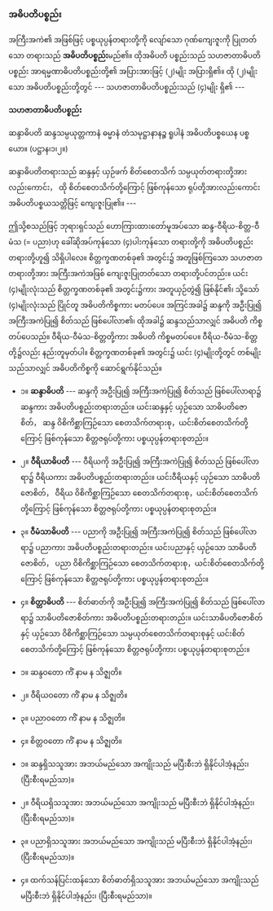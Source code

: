 ### အဓိပတိပစ္စည်း

အကြီးအကဲ၏ အဖြစ်ဖြင့် ပစ္စယုပ္ပန်တရားတို့ကို လျော်သော ဂုဏ်ကျေးဇူးကို ပြုတတ်သော တရားသည် **အဓိပတိပစ္စည်း**မည်၏။ 
ထိုအဓိပတိ ပစ္စည်းသည် သဟဇာတာဓိပတိပစ္စည်း အာရမ္မဏာဓိပတိပစ္စည်းတို့၏ အပြားအားဖြင့် (၂)မျိုး အပြားရှိ၏။ 
ထို (၂)မျိုးသော အဓိပတိပစ္စည်းတို့တွင် --- သဟဇာတာဓိပတိပစ္စည်းသည် (၄)မျိုး ရှိ၏ ---

**သဟဇာတာဓိပတိပစ္စည်း**

ဆန္ဒာဓိပတိ ဆန္ဒသမ္ပယုတ္တကာနံ ဓမ္မာနံ တံသမုဋ္ဌာနာနဉ္စ ရူပါနံ အဓိပတိပစ္စယေန ပစ္စယော။
(ပဋ္ဌာန၊၁၊၂။)

ဆန္ဒာဓိပတိတရားသည် ဆန္ဒနှင့် ယှဉ်ဖက် စိတ်စေတသိက် သမ္ပယုတ်တရားတို့အားလည်းကောင်း， ထို စိတ်စေတသိက်တို့ကြောင့် ဖြစ်ကုန်သော ရုပ်တို့အားလည်းကောင်း အဓိပတိပစ္စယသတ္တိဖြင့် ကျေးဇူးပြု၏။ ---

ဤသို့စသည်ဖြင့် ဘုရားရှင်သည် ဟောကြားထားတော်မူအပ်သော ဆန္ဒ-ဝီရိယ-စိတ္တ-ဝီမံသ (= ပညာ)ဟု ခေါ်ဆိုအပ်ကုန်သော (၄)ပါးကုန်သော တရားတို့ကို အဓိပတိပစ္စည်းတရားတို့ဟူ၍ သိရှိပါလေ။ 
စိတ္တက္ခဏတစ်ခု၏ အတွင်း၌ အတူဖြစ်ကြသော သဟဇာတတရားတို့အား အကြီးအကဲအဖြစ် ကျေးဇူးပြုတတ်သော တရားတို့ပင်တည်း။ 
ယင်း (၄)မျိုးလုံးသည် စိတ္တက္ခဏတစ်ခု၏ အတွင်း၌ကား အတူယှဉ်တွဲ၍ ဖြစ်နိုင်၏၊ သို့သော် (၄)မျိုးလုံးသည် ပြိုင်တူ အဓိပတိကိစ္စကား မတပ်ပေ။ 
အကြင်အခါ၌ ဆန္ဒကို အဦးပြု၍ အကြီးအကဲပြု၍ စိတ်သည် ဖြစ်ပေါ်လာ၏၊ ထိုအခါ၌ ဆန္ဒသည်သာလျှင် အဓိပတိ ကိစ္စတပ်ပေသည်။ 
ဝီရိယ-ဝီမံသ-စိတ္တတို့ကား အဓိပတိ ကိစ္စမတပ်ပေ။ 
ဝီရိယ-ဝီမံသ-စိတ္တတို့၌လည်း နည်းတူမှတ်ပါ။ 
စိတ္တက္ခဏတစ်ခု၏ အတွင်း၌ ယင်း (၄)မျိုးတို့တွင် တစ်မျိုးသည်သာလျှင် အဓိပတိကိစ္စကို ဆောင်ရွက်နိုင်သည်။

- ၁။ **ဆန္ဒာဓိပတိ** --- ဆန္ဒကို အဦးပြု၍ အကြီးအကဲပြု၍ စိတ်သည် ဖြစ်ပေါ်လာရာ၌ ဆန္ဒကား အဓိပတိပစ္စည်းတရားတည်း။ 
ယင်းဆန္ဒနှင့် ယှဉ်သော သာဓိပတိဇောစိတ်， ဆန္ဒ ဝိစိကိစ္ဆာကြဉ်သော စေတသိက်တရားစု，ယင်းစိတ်စေတသိက်တို့ကြောင့် ဖြစ်ကုန်သော စိတ္တဇရုပ်တို့ကား ပစ္စယုပ္ပန်တရားစုတည်း။

- ၂။ **ဝီရိယာဓိပတိ** --- ဝီရိယကို အဦးပြု၍ အကြီးအကဲပြု၍ စိတ်သည် ဖြစ်ပေါ်လာရာ၌ ဝီရိယကား အဓိပတိပစ္စည်းတရားတည်း။ 
ယင်းဝီရိယနှင့် ယှဉ်သော သာဓိပတိဇောစိတ်， ဝီရိယ ဝိစိကိစ္ဆာကြဉ်သော စေတသိက်တရားစု，ယင်းစိတ်စေတသိက်တို့ကြောင့် ဖြစ်ကုန်သော စိတ္တဇရုပ်တို့ကား ပစ္စယုပ္ပန်တရားစုတည်း။

- ၃။ **ဝီမံသာဓိပတိ** --- ပညာကို အဦးပြု၍ အကြီးအကဲပြု၍ စိတ်သည် ဖြစ်ပေါ်လာရာ၌ ပညာကား အဓိပတိပစ္စည်းတရားတည်း။ 
ယင်းပညာနှင့် ယှဉ်သော သာဓိပတိဇောစိတ်， ပညာ ဝိစိကိစ္ဆာကြဉ်သော စေတသိက်တရားစု，ယင်းစိတ်စေတသိက်တို့ကြောင့် ဖြစ်ကုန်သော စိတ္တဇရုပ်တို့ကား ပစ္စယုပ္ပန်တရားစုတည်း။

- ၄။ **စိတ္တာဓိပတိ** --- စိတ်ဓာတ်ကို အဦးပြု၍ အကြီးအကဲပြု၍ စိတ်သည် ဖြစ်ပေါ်လာရာ၌ သာဓိပတိဇောစိတ်ကား အဓိပတိပစ္စည်းတရားတည်း။ 
ယင်းသာဓိပတိဇောစိတ်နှင့် ယှဉ်သော ဝိစိကိစ္ဆာကြဉ်သော သမ္ပယုတ်စေတသိက်တရားစုနှင့် ယင်းစိတ်စေတသိက်တို့ကြောင့် ဖြစ်ကုန်သော စိတ္တဇရုပ်တို့ကား ပစ္စယုပ္ပန်တရားစုတည်း။

- ၁။ ဆန္ဒဝတော ကိံ နာမ န သိဇ္ဈတိ။
- ၂။ ဝီရိယဝတော ကိံ နာမ န သိဇ္ဈတိ။
- ၃။ ပညာဝတော ကိံ နာမ န သိဇ္ဈတိ။
- ၄။ စိတ္တဝတော ကိံ နာမ န သိဇ္ဈတိ။

- ၁။ ဆန္ဒရှိသသူအား အဘယ်မည်သော အကျိုးသည် မပြီးစီးဘဲ ရှိနိုင်ပါအံ့နည်း၊ (ပြီးစီးရမည်သာ)။
- ၂။ ဝီရိယရှိသသူအား အဘယ်မည်သော အကျိုးသည် မပြီးစီးဘဲ ရှိနိုင်ပါအံ့နည်း၊ (ပြီးစီးရမည်သာ)။
- ၃။ ပညာရှိသသူအား အဘယ်မည်သော အကျိုးသည် မပြီးစီးဘဲ ရှိနိုင်ပါအံ့နည်း၊ (ပြီးစီးရမည်သာ)။
- ၄။ ထက်သန်ပြင်းထန်သော စိတ်ဓာတ်ရှိသသူအား အဘယ်မည်သော အကျိုးသည် မပြီးစီးဘဲ ရှိနိုင်ပါအံ့နည်း၊ (ပြီးစီးရမည်သာ)။
